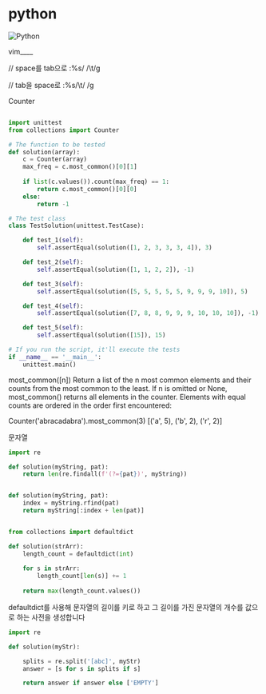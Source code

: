 # python

![Python](https://img.shields.io/badge/python-3670A0?style=for-the-badge&logo=python&logoColor=ffdd54)




vim____

// space를 tab으로
:%s/    /\t/g
 
// tab을 space로
:%s/\t/    /g



Counter 
```python

import unittest
from collections import Counter

# The function to be tested
def solution(array):
    c = Counter(array)
    max_freq = c.most_common()[0][1]
    
    if list(c.values()).count(max_freq) == 1:
        return c.most_common()[0][0]
    else:
        return -1

# The test class
class TestSolution(unittest.TestCase):

    def test_1(self):
        self.assertEqual(solution([1, 2, 3, 3, 3, 4]), 3)

    def test_2(self):
        self.assertEqual(solution([1, 1, 2, 2]), -1)

    def test_3(self):
        self.assertEqual(solution([5, 5, 5, 5, 5, 9, 9, 9, 10]), 5)

    def test_4(self):
        self.assertEqual(solution([7, 8, 8, 9, 9, 9, 10, 10, 10]), -1)

    def test_5(self):
        self.assertEqual(solution([15]), 15)

# If you run the script, it'll execute the tests
if __name__ == '__main__':
    unittest.main()

```

most_common([n])
Return a list of the n most common elements and their counts from the most common to the least. If n is omitted or None, most_common() returns all elements in the counter. Elements with equal counts are ordered in the order first encountered:

>>>
Counter('abracadabra').most_common(3)
[('a', 5), ('b', 2), ('r', 2)]






문자열 

```python
import re

def solution(myString, pat):
    return len(re.findall(f'(?={pat})', myString))
```
```python

def solution(myString, pat):
    index = myString.rfind(pat)
    return myString[:index + len(pat)]
```
```python

from collections import defaultdict

def solution(strArr):
    length_count = defaultdict(int)
    
    for s in strArr:
        length_count[len(s)] += 1
        
    return max(length_count.values())
```
defaultdict를 사용해 문자열의 길이를 키로 하고 그 길이를 가진 문자열의 개수를 값으로 하는 사전을 생성합니다

```python
import re

def solution(myStr):

    splits = re.split('[abc]', myStr)
    answer = [s for s in splits if s]

    return answer if answer else ['EMPTY']
```
